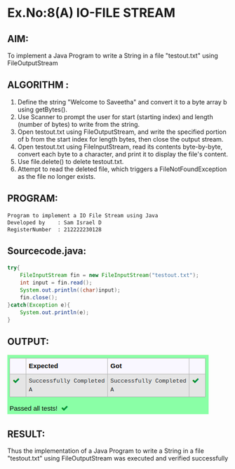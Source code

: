 # Ex.No:8(A)           IO-FILE STREAM
## AIM:
To implement a Java Program to write a String in a file "testout.txt" using FileOutputStream

## ALGORITHM :
1.  Define the string "Welcome to Saveetha" and convert it to a byte array b using getBytes().
2.	Use Scanner to prompt the user for start (starting index) and length (number of bytes) to write from the string.
3.	Open testout.txt using FileOutputStream, and write the specified portion of b from the start index for length bytes, then close the output stream.
4.	Open testout.txt using FileInputStream, read its contents byte-by-byte, convert each byte to a character, and print it to display the file's content.
5.	Use file.delete() to delete testout.txt.
6.	Attempt to read the deleted file, which triggers a FileNotFoundException as the file no longer exists.


## PROGRAM:
 ```
Program to implement a IO File Stream using Java
Developed by    : Sam Israel D 
RegisterNumber  : 212222230128 
```

## Sourcecode.java:

```java
try{
    FileInputStream fin = new FileInputStream("testout.txt");
    int input = fin.read();
    System.out.println((char)input);
    fin.close();
}catch(Exception e){
    System.out.println(e);
}
```





## OUTPUT:

![alt text](image.png)


## RESULT:
Thus the implementation of a Java Program to write a String in a file "testout.txt" using FileOutputStream was executed and verified successfully

